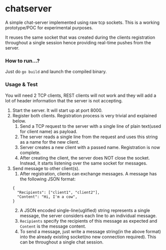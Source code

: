 # chatserver
A simple chat-server implemented using raw tcp sockets. This is a working prototype/POC for experimental purposes.

It reuses the same socket that was created during the clients registration throughout a single session hence providing real-time pushes from the server.

### How to run...?
Just do `go build` and launch the compiled binary.

### Usage & Test
You will need 2 TCP clients, REST clients will not work and they will add a lot of header information that the server is not accepting.

1. Start the server. It will start up at port 8000.
2. Register both clients. Registration process is very trivial and explained below.
    1. Send a TCP request to the server with a single line of plain text(used for client name) as payload.
    2. The server reads a single line from the request and uses this string as a name for the new client.
    3. Server creates a new client with a passed name. Registration is now complete.
    4. After creating the client, the server does NOT close the socket. Instead, it starts listening over the same socket for messages.
3. Send message to other client(s).
    1. After registration, clients can exchange messages. A message has the following JSON format:
    ```
    {
      "Recipients": ["client1", "client2"],
      "Content": "Hi, I'm a cow",
    }
    ```
    2. A JSON encoded single-line(uglified) string represents a single message, the server considers each line to an individual message.
    3. `Recipients` specify the recipients of this message as expected and `Content` is the message content.
    4. To send a message, just write a message string(in the above format) into the already existing socket(no new connection required). This can be throughout a single chat session.
